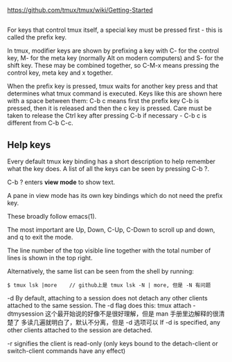 https://github.com/tmux/tmux/wiki/Getting-Started

## 

For keys that control tmux itself, a special key must be pressed first - this is called the prefix key.

In tmux, modifier keys are shown by prefixing a key with 
    C- for the control key, 
    M- for the meta key (normally Alt on modern computers) and 
    S- for the shift key. 
These may be combined together, so C-M-x means pressing the control key, meta key and x together.


When the prefix key is pressed, tmux waits for another key press and that
determines what tmux command is executed. Keys like this are shown here with a
space between them: C-b c means first the prefix key C-b is pressed, then it is
released and then the c key is pressed. Care must be taken to release the Ctrl
key after pressing C-b if necessary - C-b c is different from C-b C-c.


## Help keys

Every default tmux key binding has a short description to help remember what the key does. A list of all the keys can be seen by pressing C-b ?.

C-b ? enters **view mode** to show text.

 A pane in view mode has its own key bindings which do not need the prefix key.

 These broadly follow emacs(1). 
 
 The most important are Up, Down, C-Up, C-Down to scroll up and down, and q to exit the mode. 
 
 The line number of the top visible line together with the total number of lines is shown in the top right.

 Alternatively, the same list can be seen from the shell by running:

    $ tmux lsk |more    // github上是 tmux lsk -N | more, 但是 -N 有问题


-d 
    By default, attaching to a session does not detach any other clients attached to the same session. The -d flag does this:
        tmux attach -dtmysession
    这个最开始说的好像不是很好理解，但是 man 手册里边解释的很清楚了
    多读几遍就明白了，默认不分离，但是 -d 选项可以
    If -d is specified, any other clients attached to the session are detached.  

-r signifies the client is read-only (only keys bound to the detach-client or switch-client commands have any effect)


